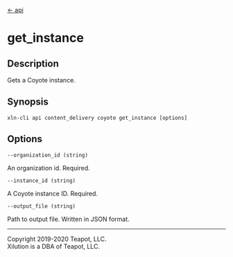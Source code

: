 [<- api](../../../api/index.md)

# get_instance

## Description

Gets a Coyote instance.

## Synopsis

```
xln-cli api content_delivery coyote get_instance [options]
```

## Options

`--organization_id (string)`

An organization id. Required.

`--instance_id (string)`

A Coyote instance ID. Required.

`--output_file (string)`

Path to output file. Written in JSON format.

---
Copyright 2019-2020 Teapot, LLC.  
Xilution is a DBA of Teapot, LLC.
